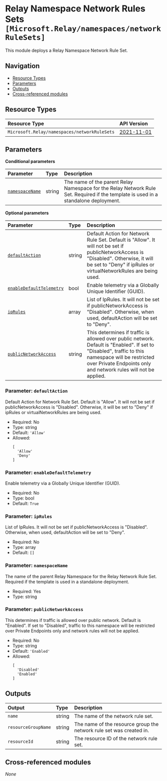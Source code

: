 # Relay Namespace Network Rules Sets `[Microsoft.Relay/namespaces/networkRuleSets]`

This module deploys a Relay Namespace Network Rule Set.

## Navigation

- [Resource Types](#Resource-Types)
- [Parameters](#Parameters)
- [Outputs](#Outputs)
- [Cross-referenced modules](#Cross-referenced-modules)

## Resource Types

| Resource Type | API Version |
| :-- | :-- |
| `Microsoft.Relay/namespaces/networkRuleSets` | [2021-11-01](https://learn.microsoft.com/en-us/azure/templates/Microsoft.Relay/2021-11-01/namespaces/networkRuleSets) |

## Parameters

**Conditional parameters**

| Parameter | Type | Description |
| :-- | :-- | :-- |
| [`namespaceName`](#parameter-namespacename) | string | The name of the parent Relay Namespace for the Relay Network Rule Set. Required if the template is used in a standalone deployment. |

**Optional parameters**

| Parameter | Type | Description |
| :-- | :-- | :-- |
| [`defaultAction`](#parameter-defaultaction) | string | Default Action for Network Rule Set. Default is "Allow". It will not be set if publicNetworkAccess is "Disabled". Otherwise, it will be set to "Deny" if ipRules or virtualNetworkRules are being used. |
| [`enableDefaultTelemetry`](#parameter-enabledefaulttelemetry) | bool | Enable telemetry via a Globally Unique Identifier (GUID). |
| [`ipRules`](#parameter-iprules) | array | List of IpRules. It will not be set if publicNetworkAccess is "Disabled". Otherwise, when used, defaultAction will be set to "Deny". |
| [`publicNetworkAccess`](#parameter-publicnetworkaccess) | string | This determines if traffic is allowed over public network. Default is "Enabled". If set to "Disabled", traffic to this namespace will be restricted over Private Endpoints only and network rules will not be applied. |

### Parameter: `defaultAction`

Default Action for Network Rule Set. Default is "Allow". It will not be set if publicNetworkAccess is "Disabled". Otherwise, it will be set to "Deny" if ipRules or virtualNetworkRules are being used.
- Required: No
- Type: string
- Default: `'Allow'`
- Allowed:
  ```Bicep
  [
    'Allow'
    'Deny'
  ]
  ```

### Parameter: `enableDefaultTelemetry`

Enable telemetry via a Globally Unique Identifier (GUID).
- Required: No
- Type: bool
- Default: `True`

### Parameter: `ipRules`

List of IpRules. It will not be set if publicNetworkAccess is "Disabled". Otherwise, when used, defaultAction will be set to "Deny".
- Required: No
- Type: array
- Default: `[]`

### Parameter: `namespaceName`

The name of the parent Relay Namespace for the Relay Network Rule Set. Required if the template is used in a standalone deployment.
- Required: Yes
- Type: string

### Parameter: `publicNetworkAccess`

This determines if traffic is allowed over public network. Default is "Enabled". If set to "Disabled", traffic to this namespace will be restricted over Private Endpoints only and network rules will not be applied.
- Required: No
- Type: string
- Default: `'Enabled'`
- Allowed:
  ```Bicep
  [
    'Disabled'
    'Enabled'
  ]
  ```


## Outputs

| Output | Type | Description |
| :-- | :-- | :-- |
| `name` | string | The name of the network rule set. |
| `resourceGroupName` | string | The name of the resource group the network rule set was created in. |
| `resourceId` | string | The resource ID of the network rule set. |

## Cross-referenced modules

_None_
